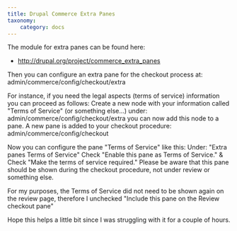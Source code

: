 ```yaml
---
title: Drupal Commerce Extra Panes
taxonomy:
    category: docs
---
```


The module for extra panes can be found here:
<ul><li><a href="http://drupal.org/project/commerce_extra_panes">http://drupal.org/project/commerce_extra_panes</a></li></ul>

Then you can configure an extra pane for the checkout process at:
admin/commerce/config/checkout/extra

For instance, if you need the legal aspects (terms of service) information you can proceed as follows:
Create a new node with your information called "Terms of Service" (or something else...)
under: admin/commerce/config/checkout/extra you can now add this node to a pane.
A new pane is added to your checkout procedure: admin/commerce/config/checkout

Now you can configure the pane "Terms of Service" like this: 
Under: "Extra panes Terms of Service"
Check "Enable this pane as Terms of Service." &
Check "Make the terms of service required."
Please be aware that this pane should be shown during the checkout procedure, not under review or something else.

For my purposes, the Terms of Service did not need to be shown again on the review page, therefore I unchecked "Include this pane on the Review checkout pane"

Hope this helps a little bit since I was struggling with it for a couple of hours.